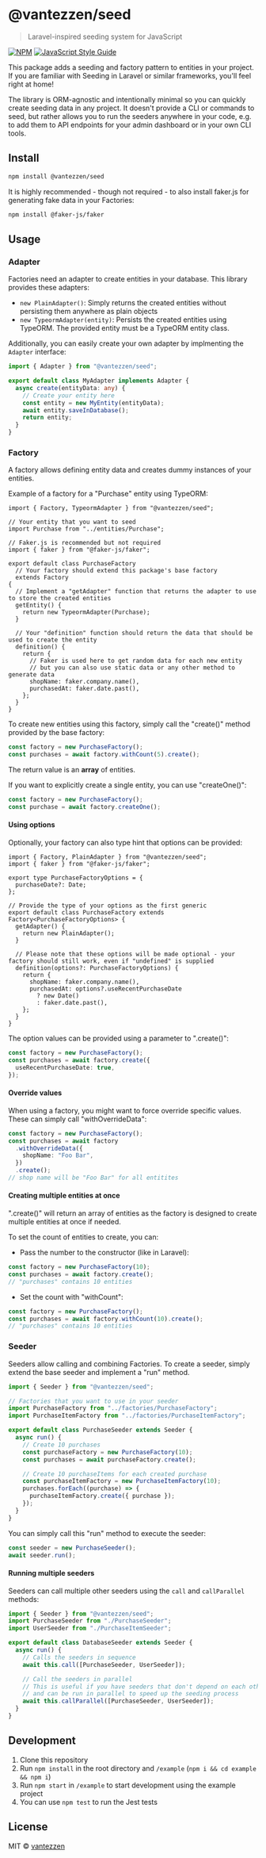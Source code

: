 # @vantezzen/seed

> Laravel-inspired seeding system for JavaScript

[![NPM](https://img.shields.io/npm/v/@vantezzen/seed.svg)](https://www.npmjs.com/package/@vantezzen/seed) [![JavaScript Style Guide](https://img.shields.io/badge/code_style-standard-brightgreen.svg)](https://standardjs.com)

This package adds a seeding and factory pattern to entities in your project. If you are familiar with Seeding in Laravel or similar frameworks, you'll feel right at home!

The library is ORM-agnostic and intentionally minimal so you can quickly create seeding data in any project. It doesn't provide a CLI or commands to seed, but rather allows you to run the seeders anywhere in your code, e.g. to add them to API endpoints for your admin dashboard or in your own CLI tools.

## Install

```bash
npm install @vantezzen/seed
```

It is highly recommended - though not required - to also install faker.js for generating fake data in your Factories:

```bash
npm install @faker-js/faker
```

## Usage

### Adapter

Factories need an adapter to create entities in your database. This library provides these adapters:

- `new PlainAdapter()`: Simply returns the created entities without persisting them anywhere as plain objects
- `new TypeormAdapter(entity)`: Persists the created entities using TypeORM. The provided entity must be a TypeORM entity class.

Additionally, you can easily create your own adapter by implmenting the `Adapter` interface:

```ts
import { Adapter } from "@vantezzen/seed";

export default class MyAdapter implements Adapter {
  async create(entityData: any) {
    // Create your entity here
    const entity = new MyEntity(entityData);
    await entity.saveInDatabase();
    return entity;
  }
}
```

### Factory

A factory allows defining entity data and creates dummy instances of your entities.

Example of a factory for a "Purchase" entity using TypeORM:

```tsx
import { Factory, TypeormAdapter } from "@vantezzen/seed";

// Your entity that you want to seed
import Purchase from "../entities/Purchase";

// Faker.js is recommended but not required
import { faker } from "@faker-js/faker";

export default class PurchaseFactory
  // Your factory should extend this package's base factory
  extends Factory
{
  // Implement a "getAdapter" function that returns the adapter to use to store the created entities
  getEntity() {
    return new TypeormAdapter(Purchase);
  }

  // Your "definition" function should return the data that should be used to create the entity
  definition() {
    return {
      // Faker is used here to get random data for each new entity
      // but you can also use static data or any other method to generate data
      shopName: faker.company.name(),
      purchasedAt: faker.date.past(),
    };
  }
}
```

To create new entities using this factory, simply call the "create()" method provided by the base factory:

```ts
const factory = new PurchaseFactory();
const purchases = await factory.withCount(5).create();
```

The return value is an **array** of entities.

If you want to explicitly create a single entity, you can use "createOne()":

```ts
const factory = new PurchaseFactory();
const purchase = await factory.createOne();
```

#### Using options

Optionally, your factory can also type hint that options can be provided:

```tsx
import { Factory, PlainAdapter } from "@vantezzen/seed";
import { faker } from "@faker-js/faker";

export type PurchaseFactoryOptions = {
  purchaseDate?: Date;
};

// Provide the type of your options as the first generic
export default class PurchaseFactory extends Factory<PurchaseFactoryOptions> {
  getAdapter() {
    return new PlainAdapter();
  }

  // Please note that these options will be made optional - your factory should still work, even if "undefined" is supplied
  definition(options?: PurchaseFactoryOptions) {
    return {
      shopName: faker.company.name(),
      purchasedAt: options?.useRecentPurchaseDate
        ? new Date()
        : faker.date.past(),
    };
  }
}
```

The option values can be provided using a parameter to ".create()":

```ts
const factory = new PurchaseFactory();
const purchases = await factory.create({
  useRecentPurchaseDate: true,
});
```

#### Override values

When using a factory, you might want to force override specific values. These can simply call "withOverrideData":

```ts
const factory = new PurchaseFactory();
const purchases = await factory
  .withOverrideData({
    shopName: "Foo Bar",
  })
  .create();
// shop name will be "Foo Bar" for all entitites
```

#### Creating multiple entities at once

".create()" will return an array of entities as the factory is designed to create multiple entities at once if needed.

To set the count of entities to create, you can:

- Pass the number to the constructor (like in Laravel):

```ts
const factory = new PurchaseFactory(10);
const purchases = await factory.create();
// "purchases" contains 10 entities
```

- Set the count with "withCount":

```ts
const factory = new PurchaseFactory();
const purchases = await factory.withCount(10).create();
// "purchases" contains 10 entities
```

### Seeder

Seeders allow calling and combining Factories. To create a seeder, simply extend the base seeder and implement a "run" method.

```ts
import { Seeder } from "@vantezzen/seed";

// Factories that you want to use in your seeder
import PurchaseFactory from "../factories/PurchaseFactory";
import PurchaseItemFactory from "../factories/PurchaseItemFactory";

export default class PurchaseSeeder extends Seeder {
  async run() {
    // Create 10 purchases
    const purchaseFactory = new PurchaseFactory(10);
    const purchases = await purchaseFactory.create();

    // Create 10 purchaseItems for each created purchase
    const purchaseItemFactory = new PurchaseItemFactory(10);
    purchases.forEach((purchase) => {
      purchaseItemFactory.create({ purchase });
    });
  }
}
```

You can simply call this "run" method to execute the seeder:

```ts
const seeder = new PurchaseSeeder();
await seeder.run();
```

#### Running multiple seeders

Seeders can call multiple other seeders using the `call` and `callParallel` methods:

```ts
import { Seeder } from "@vantezzen/seed";
import PurchaseSeeder from "./PurchaseSeeder";
import UserSeeder from "./PurchaseItemSeeder";

export default class DatabaseSeeder extends Seeder {
  async run() {
    // Calls the seeders in sequence
    await this.call([PurchaseSeeder, UserSeeder]);

    // Call the seeders in parallel
    // This is useful if you have seeders that don't depend on each other
    // and can be run in parallel to speed up the seeding process
    await this.callParallel([PurchaseSeeder, UserSeeder]);
  }
}
```

## Development

1. Clone this repository
2. Run `npm install` in the root directory and `/example` (`npm i && cd example && npm i`)
3. Run `npm start` in `/example` to start development using the example project
4. You can use `npm test` to run the Jest tests

## License

MIT © [vantezzen](https://github.com/vantezzen)
